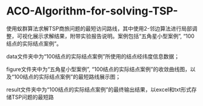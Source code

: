 # ACO-Algorithm-for-solving-TSP-

使用蚁群算法求解TSP商旅问题的最短访问路线，其中使用2-邻边算法进行局部调整，可视化展示求解结果，附带实验报告说明。案例包括“五角星小型案例”, “100结点的实际结点案例”。

data文件夹中为“100结点的实际结点案例”所使用的结点经纬度信息数据；

figure文件夹中为“五角星小型案例”, “100结点的实际结点案例”的收敛曲线图，以及“100结点的实际结点案例”的最短路线展示图；

result文件夹中为“100结点的实际结点案例”的最终输出结果，以excel和txt形式存储TSP问题的最短路
